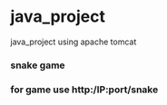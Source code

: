 # java_project
java_project using apache tomcat 
### snake game
### for game use http:/IP:port/snake
